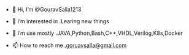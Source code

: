 - 👋 Hi, I’m @GouravSalla1213
- 👀 I’m interested in .Learing new things
- 🌱 I’m use mostly .JAVA,Python,Bash,C++,VHDL,Verilog,K8s,Docker

- 📫 How to reach me .goruavsalla@gmail.com

<!---
GouravSalla1213/GouravSalla1213 is a ✨ special ✨ repository because its `README.md` (this file) appears on your GitHub profile.
You can click the Preview link to take a look at your changes.
--->

